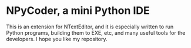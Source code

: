 # NPyCoder, a mini Python IDE
This is an extension for NTextEditor, and it is especially written to run Python programs, building them to EXE, etc, and many useful tools for the developers.
I hope you like my repository.
